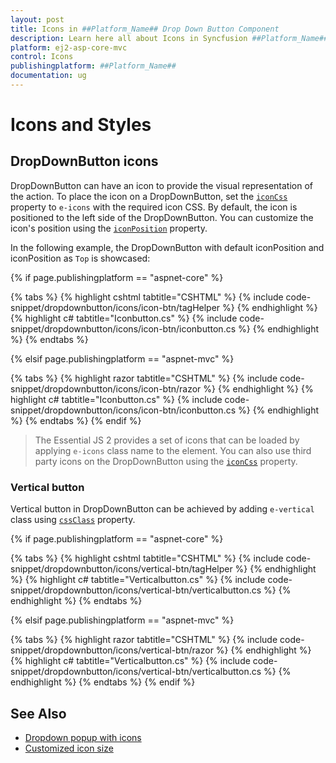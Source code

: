 ```yaml
---
layout: post
title: Icons in ##Platform_Name## Drop Down Button Component
description: Learn here all about Icons in Syncfusion ##Platform_Name## Drop Down Button component of Syncfusion Essential JS 2 and more.
platform: ej2-asp-core-mvc
control: Icons
publishingplatform: ##Platform_Name##
documentation: ug
---
```



# Icons and Styles

## DropDownButton icons

DropDownButton can have an icon to provide the visual representation of the action. To place the icon on a DropDownButton, set the [`iconCss`](https://help.syncfusion.com/cr/aspnetcore-js2/Syncfusion.EJ2.SplitButtons.DropDownButton.html#Syncfusion_EJ2_SplitButtons_DropDownButton_IconCss) property to `e-icons` with the required icon CSS. By default, the icon is positioned to the left side of the DropDownButton. You can customize the icon's position using the [`iconPosition`](https://help.syncfusion.com/cr/aspnetcore-js2/Syncfusion.EJ2.SplitButtons.DropDownButton.html#Syncfusion_EJ2_SplitButtons_DropDownButton_IconPosition) property.

In the following example, the DropDownButton with default iconPosition and iconPosition as `Top` is showcased:

{% if page.publishingplatform == "aspnet-core" %}

{% tabs %}
{% highlight cshtml tabtitle="CSHTML" %}
{% include code-snippet/dropdownbutton/icons/icon-btn/tagHelper %}
{% endhighlight %}
{% highlight c# tabtitle="Iconbutton.cs" %}
{% include code-snippet/dropdownbutton/icons/icon-btn/iconbutton.cs %}
{% endhighlight %}
{% endtabs %}

{% elsif page.publishingplatform == "aspnet-mvc" %}

{% tabs %}
{% highlight razor tabtitle="CSHTML" %}
{% include code-snippet/dropdownbutton/icons/icon-btn/razor %}
{% endhighlight %}
{% highlight c# tabtitle="Iconbutton.cs" %}
{% include code-snippet/dropdownbutton/icons/icon-btn/iconbutton.cs %}
{% endhighlight %}
{% endtabs %}
{% endif %}



> The Essential JS 2 provides a set of icons that can be loaded by applying `e-icons` class name to the element. You can also use third party icons on the DropDownButton using the [`iconCss`](https://help.syncfusion.com/cr/aspnetcore-js2/Syncfusion.EJ2.SplitButtons.DropDownButton.html#Syncfusion_EJ2_SplitButtons_DropDownButton_IconCss) property.

### Vertical button

Vertical button in DropDownButton can be achieved by adding `e-vertical` class using [`cssClass`](https://help.syncfusion.com/cr/aspnetcore-js2/Syncfusion.EJ2.SplitButtons.DropDownButton.html#Syncfusion_EJ2_SplitButtons_DropDownButton_CssClass) property.

{% if page.publishingplatform == "aspnet-core" %}

{% tabs %}
{% highlight cshtml tabtitle="CSHTML" %}
{% include code-snippet/dropdownbutton/icons/vertical-btn/tagHelper %}
{% endhighlight %}
{% highlight c# tabtitle="Verticalbutton.cs" %}
{% include code-snippet/dropdownbutton/icons/vertical-btn/verticalbutton.cs %}
{% endhighlight %}
{% endtabs %}

{% elsif page.publishingplatform == "aspnet-mvc" %}

{% tabs %}
{% highlight razor tabtitle="CSHTML" %}
{% include code-snippet/dropdownbutton/icons/vertical-btn/razor %}
{% endhighlight %}
{% highlight c# tabtitle="Verticalbutton.cs" %}
{% include code-snippet/dropdownbutton/icons/vertical-btn/verticalbutton.cs %}
{% endhighlight %}
{% endtabs %}
{% endif %}



## See Also

* [Dropdown popup with icons](./popup-items#icons)
* [Customized icon size](./how-to/customize-icon-and-width)